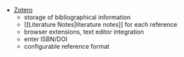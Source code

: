 - [Zotero](zotero.net)
	- storage of bibliographical information
	- [[Literature Notes|literature notes]] for each reference
	- browser extensions, text editor integration
	- enter ISBN/DOI
	- configurable reference format